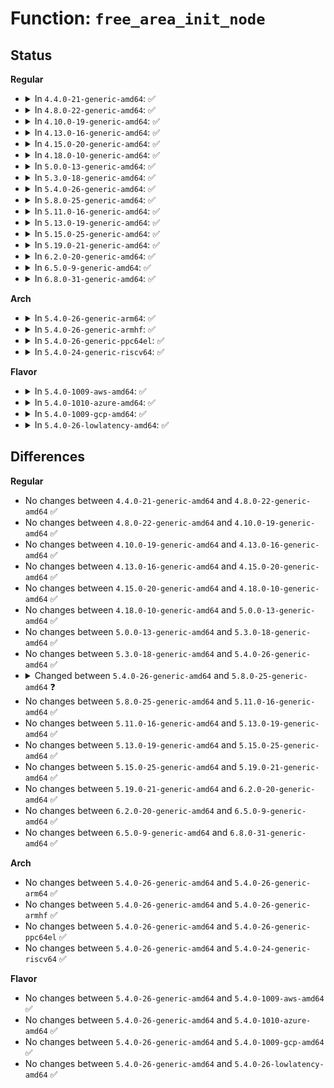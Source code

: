 # Function: <code>free_area_init_node</code>

## Status
<b>Regular</b>
<ul>
<li>
<details>
<summary>In <code>4.4.0-21-generic-amd64</code>: ✅</summary>

```c
void free_area_init_node(int nid, long unsigned int * zones_size, long unsigned int node_start_pfn, long unsigned int * zholes_size)
```

```json
{
  "name": "free_area_init_node",
  "collision_type": "Unique Global",
  "inline_type": "No",
  "funcs": [
    {
      "addr": 18446744071587353403,
      "name": "free_area_init_node",
      "external": true,
      "loc": "mm/page_alloc.c:5314",
      "file": "mm/page_alloc.c",
      "inline": "seen, unknown",
      "caller_inline": [],
      "caller_func": [
        "mm/page_alloc.c:free_area_init_nodes",
        "mm/page_alloc.c:free_area_init",
        "mm/memory_hotplug.c:hotadd_new_pgdat"
      ]
    }
  ],
  "symbols": [
    {
      "addr": 18446744071587353403,
      "name": "free_area_init_node",
      "section": ".text",
      "bind": "STB_GLOBAL",
      "size": 1186
    }
  ]
}
```
</details>
</li>
<li>
<details>
<summary>In <code>4.8.0-22-generic-amd64</code>: ✅</summary>

```c
void free_area_init_node(int nid, long unsigned int * zones_size, long unsigned int node_start_pfn, long unsigned int * zholes_size)
```

```json
{
  "name": "free_area_init_node",
  "collision_type": "Unique Global",
  "inline_type": "No",
  "funcs": [
    {
      "addr": 18446744071587853757,
      "name": "free_area_init_node",
      "external": true,
      "loc": "mm/page_alloc.c:5900",
      "file": "mm/page_alloc.c",
      "inline": "seen, unknown",
      "caller_inline": [],
      "caller_func": [
        "mm/page_alloc.c:free_area_init",
        "mm/page_alloc.c:free_area_init_nodes",
        "mm/memory_hotplug.c:hotadd_new_pgdat"
      ]
    }
  ],
  "symbols": [
    {
      "addr": 18446744071587853757,
      "name": "free_area_init_node",
      "section": ".text",
      "bind": "STB_GLOBAL",
      "size": 1424
    }
  ]
}
```
</details>
</li>
<li>
<details>
<summary>In <code>4.10.0-19-generic-amd64</code>: ✅</summary>

```c
void free_area_init_node(int nid, long unsigned int * zones_size, long unsigned int node_start_pfn, long unsigned int * zholes_size)
```

```json
{
  "name": "free_area_init_node",
  "collision_type": "Unique Global",
  "inline_type": "No",
  "funcs": [
    {
      "addr": 18446744071588068537,
      "name": "free_area_init_node",
      "external": true,
      "loc": "mm/page_alloc.c:5939",
      "file": "mm/page_alloc.c",
      "inline": "seen, unknown",
      "caller_inline": [],
      "caller_func": [
        "arch/x86/mm/numa.c:init_cpu_to_node",
        "mm/page_alloc.c:free_area_init",
        "mm/page_alloc.c:free_area_init_nodes",
        "mm/memory_hotplug.c:hotadd_new_pgdat"
      ]
    }
  ],
  "symbols": [
    {
      "addr": 18446744071588068537,
      "name": "free_area_init_node",
      "section": ".text",
      "bind": "STB_GLOBAL",
      "size": 1328
    }
  ]
}
```
</details>
</li>
<li>
<details>
<summary>In <code>4.13.0-16-generic-amd64</code>: ✅</summary>

```c
void free_area_init_node(int nid, long unsigned int * zones_size, long unsigned int node_start_pfn, long unsigned int * zholes_size)
```

```json
{
  "name": "free_area_init_node",
  "collision_type": "Unique Global",
  "inline_type": "No",
  "funcs": [
    {
      "addr": 18446744071588295229,
      "name": "free_area_init_node",
      "external": true,
      "loc": "mm/page_alloc.c:6236",
      "file": "mm/page_alloc.c",
      "inline": "seen, unknown",
      "caller_inline": [],
      "caller_func": [
        "arch/x86/mm/numa.c:init_cpu_to_node",
        "mm/page_alloc.c:free_area_init",
        "mm/page_alloc.c:free_area_init_nodes",
        "mm/memory_hotplug.c:hotadd_new_pgdat"
      ]
    }
  ],
  "symbols": [
    {
      "addr": 18446744071588295229,
      "name": "free_area_init_node",
      "section": ".text",
      "bind": "STB_GLOBAL",
      "size": 1316
    }
  ]
}
```
</details>
</li>
<li>
<details>
<summary>In <code>4.15.0-20-generic-amd64</code>: ✅</summary>

```c
void free_area_init_node(int nid, long unsigned int * zones_size, long unsigned int node_start_pfn, long unsigned int * zholes_size)
```

```json
{
  "name": "free_area_init_node",
  "collision_type": "Unique Global",
  "inline_type": "No",
  "funcs": [
    {
      "addr": 18446744071588860237,
      "name": "free_area_init_node",
      "external": true,
      "loc": "mm/page_alloc.c:6213",
      "file": "mm/page_alloc.c",
      "inline": "seen, unknown",
      "caller_inline": [],
      "caller_func": [
        "arch/x86/mm/numa.c:init_cpu_to_node",
        "mm/page_alloc.c:free_area_init",
        "mm/page_alloc.c:free_area_init_nodes",
        "mm/memory_hotplug.c:hotadd_new_pgdat"
      ]
    }
  ],
  "symbols": [
    {
      "addr": 18446744071588860237,
      "name": "free_area_init_node",
      "section": ".text",
      "bind": "STB_GLOBAL",
      "size": 1316
    }
  ]
}
```
</details>
</li>
<li>
<details>
<summary>In <code>4.18.0-10-generic-amd64</code>: ✅</summary>

```c
void free_area_init_node(int nid, long unsigned int * zones_size, long unsigned int node_start_pfn, long unsigned int * zholes_size)
```

```json
{
  "name": "free_area_init_node",
  "collision_type": "Unique Global",
  "inline_type": "No",
  "funcs": [
    {
      "addr": 18446744071589239317,
      "name": "free_area_init_node",
      "external": true,
      "loc": "mm/page_alloc.c:6348",
      "file": "mm/page_alloc.c",
      "inline": "seen, unknown",
      "caller_inline": [],
      "caller_func": [
        "arch/x86/mm/numa.c:init_cpu_to_node",
        "mm/page_alloc.c:free_area_init",
        "mm/page_alloc.c:free_area_init_nodes",
        "mm/memory_hotplug.c:hotadd_new_pgdat"
      ]
    }
  ],
  "symbols": [
    {
      "addr": 18446744071589239317,
      "name": "free_area_init_node",
      "section": ".text",
      "bind": "STB_GLOBAL",
      "size": 1308
    }
  ]
}
```
</details>
</li>
<li>
<details>
<summary>In <code>5.0.0-13-generic-amd64</code>: ✅</summary>

```c
void free_area_init_node(int nid, long unsigned int * zones_size, long unsigned int node_start_pfn, long unsigned int * zholes_size)
```

```json
{
  "name": "free_area_init_node",
  "collision_type": "Unique Global",
  "inline_type": "No",
  "funcs": [
    {
      "addr": 18446744071604768926,
      "name": "free_area_init_node",
      "external": true,
      "loc": "mm/page_alloc.c:6643",
      "file": "mm/page_alloc.c",
      "inline": "seen, unknown",
      "caller_inline": [],
      "caller_func": [
        "arch/x86/mm/numa.c:init_cpu_to_node",
        "mm/page_alloc.c:free_area_init",
        "mm/page_alloc.c:free_area_init_nodes"
      ]
    }
  ],
  "symbols": [
    {
      "addr": 18446744071604768926,
      "name": "free_area_init_node",
      "section": ".init.text",
      "bind": "STB_GLOBAL",
      "size": 1091
    }
  ]
}
```
</details>
</li>
<li>
<details>
<summary>In <code>5.3.0-18-generic-amd64</code>: ✅</summary>

```c
void free_area_init_node(int nid, long unsigned int * zones_size, long unsigned int node_start_pfn, long unsigned int * zholes_size)
```

```json
{
  "name": "free_area_init_node",
  "collision_type": "Unique Global",
  "inline_type": "No",
  "funcs": [
    {
      "addr": 18446744071604887916,
      "name": "free_area_init_node",
      "external": true,
      "loc": "mm/page_alloc.c:6839",
      "file": "mm/page_alloc.c",
      "inline": "seen, unknown",
      "caller_inline": [],
      "caller_func": [
        "arch/x86/mm/numa.c:init_cpu_to_node",
        "mm/page_alloc.c:free_area_init",
        "mm/page_alloc.c:free_area_init_nodes"
      ]
    }
  ],
  "symbols": [
    {
      "addr": 18446744071604887916,
      "name": "free_area_init_node",
      "section": ".init.text",
      "bind": "STB_GLOBAL",
      "size": 1132
    }
  ]
}
```
</details>
</li>
<li>
<details>
<summary>In <code>5.4.0-26-generic-amd64</code>: ✅</summary>

```c
void free_area_init_node(int nid, long unsigned int * zones_size, long unsigned int node_start_pfn, long unsigned int * zholes_size)
```

```json
{
  "name": "free_area_init_node",
  "collision_type": "Unique Global",
  "inline_type": "No",
  "funcs": [
    {
      "addr": 18446744071604921824,
      "name": "free_area_init_node",
      "external": true,
      "loc": "mm/page_alloc.c:6859",
      "file": "mm/page_alloc.c",
      "inline": "seen, unknown",
      "caller_inline": [],
      "caller_func": [
        "arch/x86/mm/numa.c:init_cpu_to_node",
        "mm/page_alloc.c:free_area_init",
        "mm/page_alloc.c:free_area_init_nodes"
      ]
    }
  ],
  "symbols": [
    {
      "addr": 18446744071604921824,
      "name": "free_area_init_node",
      "section": ".init.text",
      "bind": "STB_GLOBAL",
      "size": 1147
    }
  ]
}
```
</details>
</li>
<li>
<details>
<summary>In <code>5.8.0-25-generic-amd64</code>: ✅</summary>

```c
void free_area_init_node(int nid)
```

```json
{
  "name": "free_area_init_node",
  "collision_type": "Unique Static",
  "inline_type": "No",
  "funcs": [
    {
      "addr": 18446744071609237065,
      "name": "free_area_init_node",
      "external": false,
      "loc": "mm/page_alloc.c:6884",
      "file": "mm/page_alloc.c",
      "inline": "seen, unknown",
      "caller_inline": [],
      "caller_func": [
        "mm/page_alloc.c:free_area_init",
        "mm/page_alloc.c:free_area_init_memoryless_node"
      ]
    }
  ],
  "symbols": [
    {
      "addr": 18446744071609237065,
      "name": "free_area_init_node",
      "section": ".init.text",
      "bind": "STB_LOCAL",
      "size": 223
    }
  ]
}
```
</details>
</li>
<li>
<details>
<summary>In <code>5.11.0-16-generic-amd64</code>: ✅</summary>

```c
void free_area_init_node(int nid)
```

```json
{
  "name": "free_area_init_node",
  "collision_type": "Unique Static",
  "inline_type": "No",
  "funcs": [
    {
      "addr": 18446744071612303465,
      "name": "free_area_init_node",
      "external": false,
      "loc": "mm/page_alloc.c:7114",
      "file": "mm/page_alloc.c",
      "inline": "seen, unknown",
      "caller_inline": [],
      "caller_func": [
        "mm/page_alloc.c:free_area_init",
        "mm/page_alloc.c:free_area_init_memoryless_node"
      ]
    }
  ],
  "symbols": [
    {
      "addr": 18446744071612303465,
      "name": "free_area_init_node",
      "section": ".init.text",
      "bind": "STB_LOCAL",
      "size": 223
    }
  ]
}
```
</details>
</li>
<li>
<details>
<summary>In <code>5.13.0-19-generic-amd64</code>: ✅</summary>

```c
void free_area_init_node(int nid)
```

```json
{
  "name": "free_area_init_node",
  "collision_type": "Unique Static",
  "inline_type": "No",
  "funcs": [
    {
      "addr": 18446744071614442927,
      "name": "free_area_init_node",
      "external": false,
      "loc": "mm/page_alloc.c:7330",
      "file": "mm/page_alloc.c",
      "inline": "seen, unknown",
      "caller_inline": [],
      "caller_func": [
        "mm/page_alloc.c:free_area_init",
        "mm/page_alloc.c:free_area_init_memoryless_node"
      ]
    }
  ],
  "symbols": [
    {
      "addr": 18446744071614442927,
      "name": "free_area_init_node",
      "section": ".init.text",
      "bind": "STB_LOCAL",
      "size": 1091
    }
  ]
}
```
</details>
</li>
<li>
<details>
<summary>In <code>5.15.0-25-generic-amd64</code>: ✅</summary>

```c
void free_area_init_node(int nid)
```

```json
{
  "name": "free_area_init_node",
  "collision_type": "Unique Static",
  "inline_type": "No",
  "funcs": [
    {
      "addr": 18446744071615385296,
      "name": "free_area_init_node",
      "external": false,
      "loc": "mm/page_alloc.c:7572",
      "file": "mm/page_alloc.c",
      "inline": "seen, unknown",
      "caller_inline": [],
      "caller_func": [
        "mm/page_alloc.c:free_area_init",
        "mm/page_alloc.c:free_area_init_memoryless_node"
      ]
    }
  ],
  "symbols": [
    {
      "addr": 18446744071615385296,
      "name": "free_area_init_node",
      "section": ".init.text",
      "bind": "STB_LOCAL",
      "size": 1043
    }
  ]
}
```
</details>
</li>
<li>
<details>
<summary>In <code>5.19.0-21-generic-amd64</code>: ✅</summary>

```c
void free_area_init_node(int nid)
```

```json
{
  "name": "free_area_init_node",
  "collision_type": "Unique Static",
  "inline_type": "No",
  "funcs": [
    {
      "addr": 18446744071617174841,
      "name": "free_area_init_node",
      "external": false,
      "loc": "mm/page_alloc.c:7718",
      "file": "mm/page_alloc.c",
      "inline": "seen, unknown",
      "caller_inline": [],
      "caller_func": [
        "mm/page_alloc.c:free_area_init",
        "mm/page_alloc.c:free_area_init"
      ]
    }
  ],
  "symbols": [
    {
      "addr": 18446744071617174841,
      "name": "free_area_init_node",
      "section": ".init.text",
      "bind": "STB_LOCAL",
      "size": 1206
    }
  ]
}
```
</details>
</li>
<li>
<details>
<summary>In <code>6.2.0-20-generic-amd64</code>: ✅</summary>

```c
void free_area_init_node(int nid)
```

```json
{
  "name": "free_area_init_node",
  "collision_type": "Unique Static",
  "inline_type": "No",
  "funcs": [
    {
      "addr": 18446744071627865968,
      "name": "free_area_init_node",
      "external": false,
      "loc": "mm/page_alloc.c:7903",
      "file": "mm/page_alloc.c",
      "inline": "seen, unknown",
      "caller_inline": [],
      "caller_func": [
        "mm/page_alloc.c:free_area_init",
        "mm/page_alloc.c:free_area_init"
      ]
    }
  ],
  "symbols": [
    {
      "addr": 18446744071627865968,
      "name": "free_area_init_node",
      "section": ".init.text",
      "bind": "STB_LOCAL",
      "size": 790
    }
  ]
}
```
</details>
</li>
<li>
<details>
<summary>In <code>6.5.0-9-generic-amd64</code>: ✅</summary>

```c
void free_area_init_node(int nid)
```

```json
{
  "name": "free_area_init_node",
  "collision_type": "Unique Static",
  "inline_type": "No",
  "funcs": [
    {
      "addr": 18446744071619616784,
      "name": "free_area_init_node",
      "external": false,
      "loc": "mm/mm_init.c:1705",
      "file": "mm/mm_init.c",
      "inline": "seen, unknown",
      "caller_inline": [],
      "caller_func": [
        "mm/mm_init.c:free_area_init",
        "mm/mm_init.c:free_area_init"
      ]
    }
  ],
  "symbols": [
    {
      "addr": 18446744071619616784,
      "name": "free_area_init_node",
      "section": ".init.text",
      "bind": "STB_LOCAL",
      "size": 421
    }
  ]
}
```
</details>
</li>
<li>
<details>
<summary>In <code>6.8.0-31-generic-amd64</code>: ✅</summary>

```c
void free_area_init_node(int nid)
```

```json
{
  "name": "free_area_init_node",
  "collision_type": "Unique Static",
  "inline_type": "No",
  "funcs": [
    {
      "addr": 18446744071621921056,
      "name": "free_area_init_node",
      "external": false,
      "loc": "mm/mm_init.c:1703",
      "file": "mm/mm_init.c",
      "inline": "seen, unknown",
      "caller_inline": [],
      "caller_func": [
        "mm/mm_init.c:free_area_init",
        "mm/mm_init.c:free_area_init"
      ]
    }
  ],
  "symbols": [
    {
      "addr": 18446744071621921056,
      "name": "free_area_init_node",
      "section": ".init.text",
      "bind": "STB_LOCAL",
      "size": 421
    }
  ]
}
```
</details>
</li>
</ul>
<b>Arch</b>
<ul>
<li>
<details>
<summary>In <code>5.4.0-26-generic-arm64</code>: ✅</summary>

```c
void free_area_init_node(int nid, long unsigned int * zones_size, long unsigned int node_start_pfn, long unsigned int * zholes_size)
```

```json
{
  "name": "free_area_init_node",
  "collision_type": "Unique Global",
  "inline_type": "No",
  "funcs": [
    {
      "addr": 18446603336510960420,
      "name": "free_area_init_node",
      "external": true,
      "loc": "mm/page_alloc.c:6859",
      "file": "mm/page_alloc.c",
      "inline": "seen, unknown",
      "caller_inline": [],
      "caller_func": [
        "mm/page_alloc.c:free_area_init",
        "mm/page_alloc.c:free_area_init_nodes"
      ]
    }
  ],
  "symbols": [
    {
      "addr": 18446603336510960420,
      "name": "free_area_init_node",
      "section": ".init.text",
      "bind": "STB_GLOBAL",
      "size": 1088
    }
  ]
}
```
</details>
</li>
<li>
<details>
<summary>In <code>5.4.0-26-generic-armhf</code>: ✅</summary>

```c
void free_area_init_node(int nid, long unsigned int * zones_size, long unsigned int node_start_pfn, long unsigned int * zholes_size)
```

```json
{
  "name": "free_area_init_node",
  "collision_type": "Unique Global",
  "inline_type": "No",
  "funcs": [
    {
      "addr": 3243448652,
      "name": "free_area_init_node",
      "external": true,
      "loc": "mm/page_alloc.c:6859",
      "file": "mm/page_alloc.c",
      "inline": "seen, unknown",
      "caller_inline": [],
      "caller_func": [
        "arch/arm/mm/init.c:bootmem_init",
        "mm/page_alloc.c:free_area_init"
      ]
    }
  ],
  "symbols": [
    {
      "addr": 3243448652,
      "name": "free_area_init_node",
      "section": ".init.text",
      "bind": "STB_GLOBAL",
      "size": 812
    }
  ]
}
```
</details>
</li>
<li>
<details>
<summary>In <code>5.4.0-26-generic-ppc64el</code>: ✅</summary>

```c
void free_area_init_node(int nid, long unsigned int * zones_size, long unsigned int node_start_pfn, long unsigned int * zholes_size)
```

```json
{
  "name": "free_area_init_node",
  "collision_type": "Unique Global",
  "inline_type": "No",
  "funcs": [
    {
      "addr": 13835058055302613080,
      "name": "free_area_init_node",
      "external": true,
      "loc": "mm/page_alloc.c:6859",
      "file": "mm/page_alloc.c",
      "inline": "seen, unknown",
      "caller_inline": [],
      "caller_func": [
        "mm/page_alloc.c:free_area_init",
        "mm/page_alloc.c:free_area_init_nodes"
      ]
    }
  ],
  "symbols": [
    {
      "addr": 13835058055302613080,
      "name": "free_area_init_node",
      "section": ".init.text",
      "bind": "STB_GLOBAL",
      "size": 1376
    }
  ]
}
```
</details>
</li>
<li>
<details>
<summary>In <code>5.4.0-24-generic-riscv64</code>: ✅</summary>

```c
void free_area_init_node(int nid, long unsigned int * zones_size, long unsigned int node_start_pfn, long unsigned int * zholes_size)
```

```json
{
  "name": "free_area_init_node",
  "collision_type": "Unique Global",
  "inline_type": "No",
  "funcs": [
    {
      "addr": 18446743936270687690,
      "name": "free_area_init_node",
      "external": true,
      "loc": "mm/page_alloc.c:6859",
      "file": "mm/page_alloc.c",
      "inline": "seen, unknown",
      "caller_inline": [],
      "caller_func": [
        "mm/page_alloc.c:free_area_init",
        "mm/page_alloc.c:free_area_init_nodes"
      ]
    }
  ],
  "symbols": [
    {
      "addr": 18446743936270687690,
      "name": "free_area_init_node",
      "section": ".init.text",
      "bind": "STB_GLOBAL",
      "size": 1152
    }
  ]
}
```
</details>
</li>
</ul>
<b>Flavor</b>
<ul>
<li>
<details>
<summary>In <code>5.4.0-1009-aws-amd64</code>: ✅</summary>

```c
void free_area_init_node(int nid, long unsigned int * zones_size, long unsigned int node_start_pfn, long unsigned int * zholes_size)
```

```json
{
  "name": "free_area_init_node",
  "collision_type": "Unique Global",
  "inline_type": "No",
  "funcs": [
    {
      "addr": 18446744071604827284,
      "name": "free_area_init_node",
      "external": true,
      "loc": "mm/page_alloc.c:6859",
      "file": "mm/page_alloc.c",
      "inline": "seen, unknown",
      "caller_inline": [],
      "caller_func": [
        "arch/x86/mm/numa.c:init_cpu_to_node",
        "mm/page_alloc.c:free_area_init",
        "mm/page_alloc.c:free_area_init_nodes"
      ]
    }
  ],
  "symbols": [
    {
      "addr": 18446744071604827284,
      "name": "free_area_init_node",
      "section": ".init.text",
      "bind": "STB_GLOBAL",
      "size": 1147
    }
  ]
}
```
</details>
</li>
<li>
<details>
<summary>In <code>5.4.0-1010-azure-amd64</code>: ✅</summary>

```c
void free_area_init_node(int nid, long unsigned int * zones_size, long unsigned int node_start_pfn, long unsigned int * zholes_size)
```

```json
{
  "name": "free_area_init_node",
  "collision_type": "Unique Global",
  "inline_type": "No",
  "funcs": [
    {
      "addr": 18446744071604796345,
      "name": "free_area_init_node",
      "external": true,
      "loc": "mm/page_alloc.c:6859",
      "file": "mm/page_alloc.c",
      "inline": "seen, unknown",
      "caller_inline": [],
      "caller_func": [
        "arch/x86/mm/numa.c:init_cpu_to_node",
        "mm/page_alloc.c:free_area_init",
        "mm/page_alloc.c:free_area_init_nodes"
      ]
    }
  ],
  "symbols": [
    {
      "addr": 18446744071604796345,
      "name": "free_area_init_node",
      "section": ".init.text",
      "bind": "STB_GLOBAL",
      "size": 1147
    }
  ]
}
```
</details>
</li>
<li>
<details>
<summary>In <code>5.4.0-1009-gcp-amd64</code>: ✅</summary>

```c
void free_area_init_node(int nid, long unsigned int * zones_size, long unsigned int node_start_pfn, long unsigned int * zholes_size)
```

```json
{
  "name": "free_area_init_node",
  "collision_type": "Unique Global",
  "inline_type": "No",
  "funcs": [
    {
      "addr": 18446744071604904468,
      "name": "free_area_init_node",
      "external": true,
      "loc": "mm/page_alloc.c:6859",
      "file": "mm/page_alloc.c",
      "inline": "seen, unknown",
      "caller_inline": [],
      "caller_func": [
        "arch/x86/mm/numa.c:init_cpu_to_node",
        "mm/page_alloc.c:free_area_init",
        "mm/page_alloc.c:free_area_init_nodes"
      ]
    }
  ],
  "symbols": [
    {
      "addr": 18446744071604904468,
      "name": "free_area_init_node",
      "section": ".init.text",
      "bind": "STB_GLOBAL",
      "size": 1147
    }
  ]
}
```
</details>
</li>
<li>
<details>
<summary>In <code>5.4.0-26-lowlatency-amd64</code>: ✅</summary>

```c
void free_area_init_node(int nid, long unsigned int * zones_size, long unsigned int node_start_pfn, long unsigned int * zholes_size)
```

```json
{
  "name": "free_area_init_node",
  "collision_type": "Unique Global",
  "inline_type": "No",
  "funcs": [
    {
      "addr": 18446744071604926005,
      "name": "free_area_init_node",
      "external": true,
      "loc": "mm/page_alloc.c:6859",
      "file": "mm/page_alloc.c",
      "inline": "seen, unknown",
      "caller_inline": [],
      "caller_func": [
        "arch/x86/mm/numa.c:init_cpu_to_node",
        "mm/page_alloc.c:free_area_init",
        "mm/page_alloc.c:free_area_init_nodes"
      ]
    }
  ],
  "symbols": [
    {
      "addr": 18446744071604926005,
      "name": "free_area_init_node",
      "section": ".init.text",
      "bind": "STB_GLOBAL",
      "size": 1147
    }
  ]
}
```
</details>
</li>
</ul>

## Differences
<b>Regular</b>
<ul>
<li>
No changes between <code>4.4.0-21-generic-amd64</code> and <code>4.8.0-22-generic-amd64</code> ✅
</li>
<li>
No changes between <code>4.8.0-22-generic-amd64</code> and <code>4.10.0-19-generic-amd64</code> ✅
</li>
<li>
No changes between <code>4.10.0-19-generic-amd64</code> and <code>4.13.0-16-generic-amd64</code> ✅
</li>
<li>
No changes between <code>4.13.0-16-generic-amd64</code> and <code>4.15.0-20-generic-amd64</code> ✅
</li>
<li>
No changes between <code>4.15.0-20-generic-amd64</code> and <code>4.18.0-10-generic-amd64</code> ✅
</li>
<li>
No changes between <code>4.18.0-10-generic-amd64</code> and <code>5.0.0-13-generic-amd64</code> ✅
</li>
<li>
No changes between <code>5.0.0-13-generic-amd64</code> and <code>5.3.0-18-generic-amd64</code> ✅
</li>
<li>
No changes between <code>5.3.0-18-generic-amd64</code> and <code>5.4.0-26-generic-amd64</code> ✅
</li>
<li>
<details>
<summary>Changed between <code>5.4.0-26-generic-amd64</code> and <code>5.8.0-25-generic-amd64</code> ❓</summary>
<ul>
<li>
<b>Param removed. </b>
<code>long unsigned int * zones_size</code>
</li>
<li>
<b>Param removed. </b>
<code>long unsigned int node_start_pfn</code>
</li>
<li>
<b>Param removed. </b>
<code>long unsigned int * zholes_size</code>
</li>
</ul>
</details>
</li>
<li>
No changes between <code>5.8.0-25-generic-amd64</code> and <code>5.11.0-16-generic-amd64</code> ✅
</li>
<li>
No changes between <code>5.11.0-16-generic-amd64</code> and <code>5.13.0-19-generic-amd64</code> ✅
</li>
<li>
No changes between <code>5.13.0-19-generic-amd64</code> and <code>5.15.0-25-generic-amd64</code> ✅
</li>
<li>
No changes between <code>5.15.0-25-generic-amd64</code> and <code>5.19.0-21-generic-amd64</code> ✅
</li>
<li>
No changes between <code>5.19.0-21-generic-amd64</code> and <code>6.2.0-20-generic-amd64</code> ✅
</li>
<li>
No changes between <code>6.2.0-20-generic-amd64</code> and <code>6.5.0-9-generic-amd64</code> ✅
</li>
<li>
No changes between <code>6.5.0-9-generic-amd64</code> and <code>6.8.0-31-generic-amd64</code> ✅
</li>
</ul>
<b>Arch</b>
<ul>
<li>
No changes between <code>5.4.0-26-generic-amd64</code> and <code>5.4.0-26-generic-arm64</code> ✅
</li>
<li>
No changes between <code>5.4.0-26-generic-amd64</code> and <code>5.4.0-26-generic-armhf</code> ✅
</li>
<li>
No changes between <code>5.4.0-26-generic-amd64</code> and <code>5.4.0-26-generic-ppc64el</code> ✅
</li>
<li>
No changes between <code>5.4.0-26-generic-amd64</code> and <code>5.4.0-24-generic-riscv64</code> ✅
</li>
</ul>
<b>Flavor</b>
<ul>
<li>
No changes between <code>5.4.0-26-generic-amd64</code> and <code>5.4.0-1009-aws-amd64</code> ✅
</li>
<li>
No changes between <code>5.4.0-26-generic-amd64</code> and <code>5.4.0-1010-azure-amd64</code> ✅
</li>
<li>
No changes between <code>5.4.0-26-generic-amd64</code> and <code>5.4.0-1009-gcp-amd64</code> ✅
</li>
<li>
No changes between <code>5.4.0-26-generic-amd64</code> and <code>5.4.0-26-lowlatency-amd64</code> ✅
</li>
</ul>
